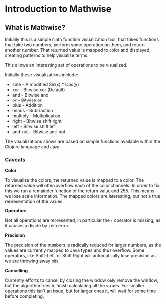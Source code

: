 # Introduction to Mathwise

## What is Mathwise?
Initially this is a simple math function visualization tool, that takes functions that take two numbers, perform some operation on them, and return another number. That returned value is mapped to color and displayed, creating patterns to help visualize terms.

This allows an interesting set of operations to be visualized.  

Initially these visualizations include:

* sine      - A modified Sin(x) * Cos(y)
* xor       - Bitwise xor (Default) 
* and       - Bitwise and
* or        - Bitwise or
* plus      - Addition
* minus     - Subtraction 
* multiply  - Multiplication 
* right     - Bitwise shift right
* left      - Bitwise shift left
* and-not   - Bitwise and-not

The visualizations shown are based on simple functions available within the Clojure language and Java.

### Caveats
**Color** 

To visualize the colors, the returned value is mapped to a color.  The returned value will often overflow each of the color channels.
In order to fix this we run a remainder function of the return value and 255.  This means we lose scale information.  The mapped colors are interesting, but not a true representation of the values.

**Operators** 

Not all operations are represented, in particular the `/` operator is missing, as it causes a divide by zero error.

**Precision** 

The precision of the numbers is radically reduced for larger numbers, as the values are currently mapped to Java types and thus overflow.
Some operators, like Shift-Left, or Shift Right will automatically lose precision as we are throwing away bits.

**Cancelling** 

Currently efforts to cancel by closing the window only remove the window, but the algorithm tries to finish calculating all the values.  For smaller operations this isn't an issue, but for larger ones it, will wait for some time before completing.


